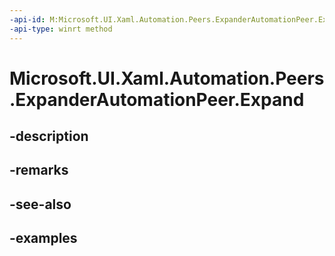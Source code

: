 ```yaml
---
-api-id: M:Microsoft.UI.Xaml.Automation.Peers.ExpanderAutomationPeer.Expand
-api-type: winrt method
---
```


# Microsoft.UI.Xaml.Automation.Peers.ExpanderAutomationPeer.Expand

<!--
public void Expand ();
-->


## -description

## -remarks

## -see-also

## -examples



